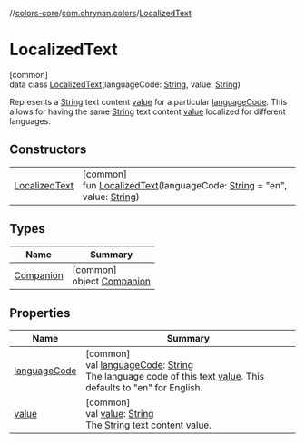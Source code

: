 //[colors-core](../../../index.md)/[com.chrynan.colors](../index.md)/[LocalizedText](index.md)

# LocalizedText

[common]\
data class [LocalizedText](index.md)(languageCode: [String](https://kotlinlang.org/api/latest/jvm/stdlib/kotlin/-string/index.html), value: [String](https://kotlinlang.org/api/latest/jvm/stdlib/kotlin/-string/index.html))

Represents a [String](https://kotlinlang.org/api/latest/jvm/stdlib/kotlin/-string/index.html) text content [value](value.md) for a particular [languageCode](language-code.md). This allows for having the same [String](https://kotlinlang.org/api/latest/jvm/stdlib/kotlin/-string/index.html) text content [value](value.md) localized for different languages.

## Constructors

| | |
|---|---|
| [LocalizedText](-localized-text.md) | [common]<br>fun [LocalizedText](-localized-text.md)(languageCode: [String](https://kotlinlang.org/api/latest/jvm/stdlib/kotlin/-string/index.html) = "en", value: [String](https://kotlinlang.org/api/latest/jvm/stdlib/kotlin/-string/index.html)) |

## Types

| Name | Summary |
|---|---|
| [Companion](-companion/index.md) | [common]<br>object [Companion](-companion/index.md) |

## Properties

| Name | Summary |
|---|---|
| [languageCode](language-code.md) | [common]<br>val [languageCode](language-code.md): [String](https://kotlinlang.org/api/latest/jvm/stdlib/kotlin/-string/index.html)<br>The language code of this text [value](value.md). This defaults to "en" for English. |
| [value](value.md) | [common]<br>val [value](value.md): [String](https://kotlinlang.org/api/latest/jvm/stdlib/kotlin/-string/index.html)<br>The [String](https://kotlinlang.org/api/latest/jvm/stdlib/kotlin/-string/index.html) text content value. |
